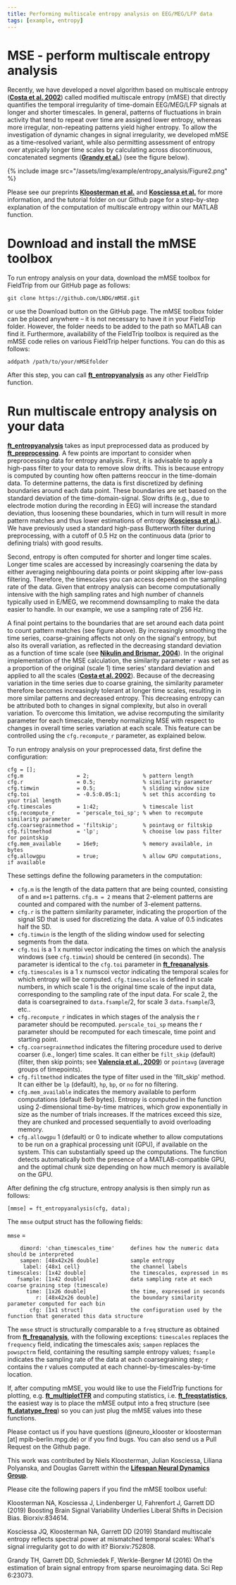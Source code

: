 ```yaml
---
title: Performing multiscale entropy analysis on EEG/MEG/LFP data 
tags: [example, entropy]
---
```


# MSE - perform multiscale entropy analysis

Recently, we have developed a novel algorithm based on multiscale entropy (**[Costa et al. 2002](https://doi.org/10.1103/PhysRevLett.89.068102)**) called modified multiscale entropy (mMSE) that directly quantifies the temporal irregularity of time-domain EEG/MEG/LFP signals at longer and shorter timescales. In general, patterns of fluctuations in brain activity that tend to repeat over time are assigned lower entropy, whereas more irregular, non-repeating patterns yield higher entropy. To allow the investigation of dynamic changes in signal irregularity, we developed mMSE as a time-resolved variant, while also permitting assessment of entropy over atypically longer time scales by calculating across discontinuous, concatenated segments (**[Grandy et al.](https://doi.org/10.1038/srep23073)**) (see the figure below). 

{% include image src="/assets/img/example/entropy_analysis/Figure2.png" %}
 
Please see our preprints **[Kloosterman et al.](https://doi.org/10.1101/834614)** and **[Kosciessa et al.](https://doi.org/10.1101/752808)** for more information, and the tutorial folder on our Github page for a step-by-step explanation of the computation of multiscale entropy within our MATLAB function.

# Download and install the mMSE toolbox

To run entropy analysis on your data, download the mMSE toolbox for FieldTrip from our GitHub page as follows:
	
	git clone https://github.com/LNDG/mMSE.git

or use the Download button on the GitHub page. The mMSE toolbox folder can be placed anywhere – it is not necessary to have it in your FieldTrip folder. However, the folder needs to be added to the path so MATLAB can find it. Furthermore, availability of the FieldTrip toolbox is required as the mMSE code relies on various FieldTrip helper functions. You can do this as follows:

	addpath /path/to/your/mMSEfolder

After this step, you can call **[ft_entropyanalysis](https://github.com/LNDG/mMSE/blob/master/ft_entropyanalysis.m)** as any other FieldTrip function.

# Run multiscale entropy analysis on your data

**[ft_entropyanalysis](https://github.com/LNDG/mMSE/blob/master/ft_entropyanalysis.m)** takes as input preprocessed data as produced by **[ft_preprocessing](/reference/ft_preprocessing)**. A few points are important to consider when preprocessing data for entropy analysis. First, it is advisable to apply a high-pass filter to your data to remove slow drifts. This is because entropy is computed by counting how often patterns reoccur in the time-domain data. To determine patterns, the data is first discretized by defining boundaries around each data point. These boundaries are set based on the standard deviation of the time-domain-signal. Slow drifts (e.g., due to electrode motion during the recording in EEG) will increase the standard deviation, thus loosening these boundaries, which in turn will result in more pattern matches and thus lower estimations of entropy (**[Kosciessa et al.](https://doi.org/10.1101/752808)**). We have previously used a standard high-pass Butterworth filter during preprocessing, with a cutoff of 0.5 Hz on the continuous data (prior to defining trials) with good results. 

Second, entropy is often computed for shorter and longer time scales. Longer time scales are accessed by increasingly coarsening the data by either averaging neighbouring data points or point skipping after low-pass filtering. Therefore, the timescales you can access depend on the sampling rate of the data. Given that entropy analysis can become computationally  intensive with the high sampling rates and high number of channels typically used in E/MEG, we recommend downsampling to make the data easier to handle. In our example, we use a sampling rate of 256 Hz.

A final point pertains to the boundaries that are set around each data point to count pattern matches (see figure above). By increasingly smoothing the time series, coarse-graining affects not only on the signal's entropy, but also its overall variation, as reflected in the decreasing standard deviation as a function of time scale (see **[Nikulin and Brismar, 2004](https://doi.org/10.1103/PhysRevLett.92.089803)**). In the original implementation of the MSE calculation, the similarity parameter `r` was set as a proportion of the original (scale 1) time series' standard deviation and applied to all the scales (**[Costa et al. 2002](https://doi.org/10.1103/PhysRevLett.89.068102)**). Because of the decreasing variation in the time series due to coarse graining, the similarity parameter therefore becomes increasingly tolerant at longer time scales, resulting in more similar patterns and decreased entropy. This decreasing entropy can be attributed both to changes in signal complexity, but also in overall variation. To overcome this limitation, we advise recomputing the similarity parameter for each timescale, thereby normalizing MSE with respect to changes in overall time series variation at each scale. This feature can be controlled using the `cfg.recompute_r` parameter, as explained below.

To run entropy analysis on your preprocessed data, first define the configuration:

	cfg = [];
	cfg.m                 = 2;                 % pattern length
	cfg.r                 = 0.5;               % similarity parameter 
	cfg.timwin            = 0.5;               % sliding window size
	cfg.toi               = -0.5:0.05:1;       % set this according to your trial length
	cfg.timescales        = 1:42;              % timescale list
	cfg.recompute_r       = 'perscale_toi_sp'; % when to recompute similarity parameter 
	cfg.coarsegrainmethod = 'filtskip';        % pointavg or filtskip
	cfg.filtmethod        = 'lp';              % chooise low pass filter for pointskip 
	cfg.mem_available     = 16e9;              % memory available, in bytes
	cfg.allowgpu          = true;              % allow GPU computations, if available

These settings define the following parameters in the computation: 
- `cfg.m` is the length of the data pattern that are being counted, consisting of `m` and `m+1` patterns. `cfg.m = 2` means that 2-element patterns are counted and compared with the number of 3-element patterns.
- `cfg.r` is the pattern similarity parameter, indicating the proportion of the signal SD that is used for discretizing the data. A value of 0.5 indicates half the SD.
- `cfg.timwin` is the length of the sliding window used for selecting segments from the data.
- `cfg.toi` is a 1 x numtoi vector indicating the times on which the analysis windows (see `cfg.timwin`) should be centered (in seconds). The parameter is identical to the `cfg.toi` parameter in **[ft_freqanalysis](/reference/ft_freqanalysis)**.
- `cfg.timescales` is a 1 x numscoi vector indicating the temporal scales for which entropy will be computed. `cfg.timescales` is defined in scale numbers, in which scale 1 is the original time scale of the input data, corresponding to the sampling rate of the input data. For scale 2, the data is coarsegrained to `data.fsample`/2, for scale 3 `data.fsample`/3, etc..
- `cfg.recompute_r` indicates in which stages of the analysis the r parameter should be recomputed. `perscale_toi_sp` means the r parameter should be recomputed for each timescale, time point and starting point. 
- `cfg.coarsegrainmethod` indicates the filtering procedure used to derive coarser (i.e., longer) time scales. It can either be `filt_skip` (default) (filter, then skip points; see **[Valencia et al., 2009](https://doi.org/10.1109/tbme.2009.2021986)**) or `pointavg` (average groups of timepoints). 
- `cfg.filtmethod` indicates the type of filter used in the 'filt_skip' method. It can either be `lp` (default), `hp`, `bp`, or `no` for no filtering.  
- `cfg.mem_available` indicates the memory available to perform computations (default 8e9 bytes). Entropy is computed in the function using 2-dimensional time-by-time matrices, which grow exponentially in size as the number of trials increases. If the matrices exceed this size, they are chunked and processed sequentially to avoid overloading memory.
- `cfg.allowgpu` 1 (default) or 0 to indicate whether to allow computations to be run on a graphical processing unit (GPU), if available on the system. This can substantially speed up the computations. The function detects automatically both the presence of a MATLAB-compatible GPU, and the optimal chunk size depending on how much memory is available on the GPU. 

After defining the cfg structure, entropy analysis is then simply run as follows:

	[mmse] = ft_entropyanalysis(cfg, data);

The `mmse` output struct has the following fields:

`mmse` =

	    dimord: 'chan_timescales_time'     defines how the numeric data should be interpreted
	    sampen: [48x42x26 double]          sample entropy
	     label: {48x1 cell}                the channel labels
	timescales: [1x42 double]              the timescales, expressed in ms
	   fsample: [1x42 double]              data sampling rate at each coarse graining step (timescale)
	      time: [1x26 double]              the time, expressed in seconds
	         r: [48x42x26 double]          the boundary similarity parameter computed for each bin
	       cfg: [1x1 struct]               the configuration used by the function that generated this data structure

The `mmse` struct is structurally comparable to a `freq` structure as obtained from **[ft_freqanalysis](/reference/ft_freqanalysis)**, with the following exceptions: `timescales` replaces the `frequency` field, indicating the timescales axis; `sampen` replaces the `powspctrm` field, containing the resulting sample entropy values; `fsample` indicates the sampling rate of the data at each coarsegraining step; `r` contains the r values computed at each channel-by-timescales-by-time location.

If, after computing mMSE, you would like to use the FieldTrip functions for plotting, e.g. **[ft_multiplotTFR](/reference/ft_multiplotTFR)** and computing statistics, i.e. **[ft_freqstatistics](/reference/ft_freqstatistics)**, the easiest way is to place the mMSE output into a freq structure (see **[ft_datatype_freq](/reference/ft_datatype_freq)**) so you can just plug the mMSE values into these functions.

Please contact us if you have questions (@neuro_klooster or kloosterman [at] mpib-berlin.mpg.de) or if you find bugs. You can also send us a Pull Request on the Github page.

This work was contributed by Niels Kloosterman, Julian Kosciessa, Liliana Polyanska, and Douglas Garrett within the **[Lifespan Neural Dynamics Group]( https://github.com/LNDG)**.

Please cite the following papers if you find the mMSE toolbox useful:

Kloosterman NA, Kosciessa J, Lindenberger U, Fahrenfort J, Garrett DD (2019) Boosting Brain Signal Variability Underlies Liberal Shifts in Decision Bias. Biorxiv:834614. 

Kosciessa JQ, Kloosterman NA, Garrett DD (2019) Standard multiscale entropy reflects spectral power at mismatched temporal scales: What's signal irregularity got to do with it? Biorxiv:752808. 

Grandy TH, Garrett DD, Schmiedek F, Werkle-Bergner M (2016) On the estimation of brain signal entropy from sparse neuroimaging data. Sci Rep 6:23073. 
